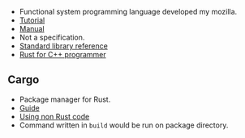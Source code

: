 * Functional system programming language developed my mozilla.
* [Tutorial](http://doc.rust-lang.org/tutorial.html)
* [Manual](http://doc.rust-lang.org/rust.html)
 * Not a specification.
* [Standard library reference](http://doc.rust-lang.org/std/)
* [Rust for C++ programmer](https://github.com/rust-lang/rust/wiki/Rust-for-CXX-programmers)

## Cargo
* Package manager for Rust.
* [Guide](http://crates.io/guide.html)
* [Using non Rust code](http://crates.io/native-build.html)
 * Command written in `build` would be run on package directory.
